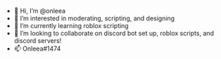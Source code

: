 - 👋 Hi, I’m @onleea
- 👀 I’m interested in moderating, scripting, and designing
- 🌱 I’m currently learning roblox scripting
- 💞️ I’m looking to collaborate on discord bot set up, roblox scripts, and discord servers!
- 📫 Onleea#1474

<!---
onleea/onleea is a ✨ special ✨ repository because its `README.md` (this file) appears on your GitHub profile.
You can click the Preview link to take a look at your changes.
--->
